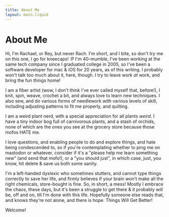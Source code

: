```yaml
---
title: About Me
layout: main.liquid
---
```

# About Me

Hi, I'm Rachael, or Rey, but never Rach. I'm short, and I bite, so don't try me on this one, I go for kneecaps! :P I'm 40-mumble, I've been working at the same tech company since I graduated college in 2005, so I've been a software developer for mac & iOS for 20 years, as of this writing. I probably won't talk too much about it, here, though. I try to leave work _at_ work, and bring the fun things home! 

I am a fiber artist (wow, I don't think I've ever called myself that, before!), I knit, spin, weave, crochet a bit, and always love to learn new techniques. I also sew, and do various forms of needlework with various levels of skill, including adjusting patterns to fit me properly, and quilting. 

I am a weird plant nerd, with a special appreciation for all plants _weird_. I have a tiny indoor bog full of carnivorous plants, and a stash of orchids, none of which are the ones you see at the grocery store because those mofos HATE me.

I love questions, and enabling people to do and explore things, and hate being condescended to, so if you're contemplating whether to ping me on mastodon or whatever, consider if it's a "please help me learn something new" (and send that mofo!), or a "you should just", in which case, just, you know, hit delete & save us both some sanity.

I'm a left-handed dyslexic who sometimes stutters, and cannot type things correctly to save her life, and firmly believes if your brain won't make all the right chemicals, store-bought is fine. So, in short, a mess! Mostly I embrace the chaos, these days, but it's been a struggle to get there & it probably will be, off and on, till I'm done with this life. Hopefully someone else reads that, and knows they're not alone, and there is hope. Things Will Get Better!

Welcome! 